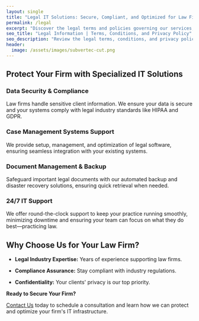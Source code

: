 ```yaml
---
layout: single
title: "Legal IT Solutions: Secure, Compliant, and Optimized for Law Firms"
permalink: /legal
excerpt: "Discover the legal terms and policies governing our services, focused on transparency, security, and privacy for law firms."
seo_title: "Legal Information | Terms, Conditions, and Privacy Policy"
seo_description: "Review the legal terms, conditions, and privacy policies governing your use of our services. We prioritize transparency and your privacy."
header:
  image: /assets/images/subvertec-cut.png
---
```


## Protect Your Firm with Specialized IT Solutions

### Data Security & Compliance
Law firms handle sensitive client information. We ensure your data is secure and your systems comply with legal industry standards like HIPAA and GDPR.

### Case Management Systems Support
We provide setup, management, and optimization of legal software, ensuring seamless integration with your existing systems.

### Document Management & Backup
Safeguard important legal documents with our automated backup and disaster recovery solutions, ensuring quick retrieval when needed.

### 24/7 IT Support
We offer round-the-clock support to keep your practice running smoothly, minimizing downtime and ensuring your team can focus on what they do best—practicing law.

## Why Choose Us for Your Law Firm?

- **Legal Industry Expertise:** Years of experience supporting law firms.

- **Compliance Assurance:** Stay compliant with industry regulations.

- **Confidentiality:** Your clients' privacy is our top priority.

**Ready to Secure Your Firm?**

[Contact Us](/contact) today to schedule a consultation and learn how we can protect and optimize your firm's IT infrastructure.